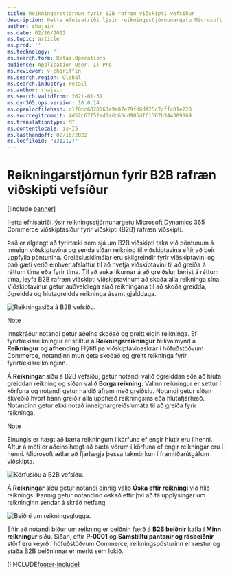 ```yaml
---
title: Reikningarstjórnun fyrir B2B rafræn viðskipti vefsíður
description: Þetta efnisatriði lýsir reikningsstjórnunargetu Microsoft Dynamics 365 Commerce viðskiptasíður fyrir viðskipti (B2B) rafræn viðskipti.
author: shajain
ms.date: 02/16/2022
ms.topic: article
ms.prod: ''
ms.technology: ''
ms.search.form: RetailOperations
audience: Application User, IT Pro
ms.reviewer: v-chgriffin
ms.search.region: Global
ms.search.industry: retail
ms.author: shajain
ms.search.validFrom: 2021-01-31
ms.dyn365.ops.version: 10.0.14
ms.openlocfilehash: c1f0cc6820063a9a87e79fd6df25c7cffc01e228
ms.sourcegitcommit: 4d52c67f52ad0add63cd905df61367b344389069
ms.translationtype: MT
ms.contentlocale: is-IS
ms.lasthandoff: 02/16/2022
ms.locfileid: "8312127"
---
```

# <a name="invoice-management-for-b2b-e-commerce-websites"></a>Reikningarstjórnun fyrir B2B rafræn viðskipti vefsíður

[!include [banner](../../includes/banner.md)]

Þetta efnisatriði lýsir reikningsstjórnunargetu Microsoft Dynamics 365 Commerce viðskiptasíður fyrir viðskipti (B2B) rafræn viðskipti.

Það er algengt að fyrirtæki sem sjá um B2B viðskipti taka við pöntunum á inneign viðskiptavina og senda síðan reikning til viðskiptavina eftir að þeir uppfylla pöntunina. Greiðsluskilmálar eru skilgreindir fyrir viðskiptavini og það gæti verið einhver afsláttur til að hvetja viðskiptavini til að greiða á réttum tíma eða fyrir tíma. Til að auka líkurnar á að greiðslur berist á réttum tíma, leyfa B2B rafræn viðskipti viðskiptavinum að skoða alla reikninga sína. Viðskiptavinur getur auðveldlega síað reikningana til að skoða greidda, ógreidda og hlutagreidda reikninga ásamt gjalddaga.

![Reikningasíða á B2B vefsíðu.](../media/ViewInvoices.png)

> [!NOTE]
> Innskráður notandi getur aðeins skoðað og greitt eigin reikninga. Ef fyrirtækisreikningur er stilltur á **Reikningsreikningur** fellivalmynd á **Reikningur og afhending** Flýtiflipa viðskiptavinaskrár í höfuðstöðvum Commerce, notandinn mun geta skoðað og greitt reikninga fyrir fyrirtækisreikninginn.

Á **Reikningar** síðu á B2B vefsíðu, getur notandi valið ógreiddan eða að hluta greiddan reikning og síðan valið **Borga reikning**. Valinn reikningur er settur í körfuna og notandi getur haldið áfram með greiðslu. Notandi getur síðan ákveðið hvort hann greiðir alla upphæð reikningsins eða hlutafjárhæð. Notandinn getur ekki notað inneignargreiðslumáta til að greiða fyrir reikninga.

> [!NOTE]
> Einungis er hægt að bæta reikningum í körfuna ef engir hlutir eru í henni. Aftur á móti er aðeins hægt að bæta vörum í körfuna ef engir reikningar eru í henni. Microsoft ætlar að fjarlægja þessa takmörkun í framtíðarútgáfum viðskipta.

![Körfusíðu á B2B vefsíðu.](../media/PayInvoice.png)

Á **Reikningar** síðu getur notandi einnig valið **Óska eftir reikningi** við hlið reiknings. Þannig getur notandinn óskað eftir því að fá upplýsingar um reikninginn sendar á skráð netfang.

![Beiðni um reikningsglugga.](../media/RequestInvoice2.png)

Eftir að notandi biður um reikning er beiðnin færð á **B2B beiðnir** kafla í **Minn reikningur** síðu. Síðan, eftir **P-0001** og **Samstilltu pantanir og rásbeiðnir** störf eru keyrð í höfuðstöðvum Commerce, reikningspósturinn er ræstur og staða B2B beiðninnar er merkt sem lokið.

[!INCLUDE[footer-include](../../includes/footer-banner.md)]
